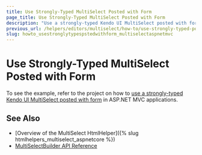 ```yaml
---
title: Use Strongly-Typed MultiSelect Posted with Form
page_title: Use Strongly-Typed MultiSelect Posted with Form
description: "Use a strongly-typed Kendo UI MultiSelect posted with form in ASP.NET MVC applications."
previous_url: /helpers/editors/multiselect/how-to/use-strongly-typed-posted-with-form
slug: howto_usestronglytypespstedwithform_multiselectaspnetmvc
---
```


# Use Strongly-Typed MultiSelect Posted with Form

To see the example, refer to the project on how to [use a strongly-typed Kendo UI MultiSelect posted with form](https://github.com/telerik/ui-for-aspnet-mvc-examples/tree/master/Telerik.Examples.Mvc/Telerik.Examples.Mvc/Areas/MultiSelectFormPostStronglyTyped) in ASP.NET MVC applications.

## See Also

* [Overview of the MultiSelect HtmlHelper]({% slug htmlhelpers_multiselect_aspnetcore %})
* [MultiSelectBuilder API Reference](https://docs.telerik.com/aspnet-mvc/api/kendo.mvc.ui.fluent/multiselectbuilder)

